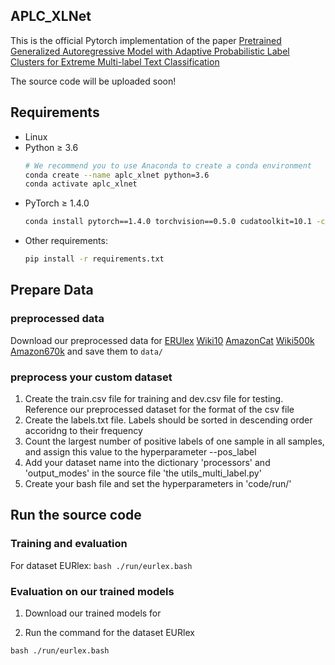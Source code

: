 ## APLC_XLNet

This is the official Pytorch implementation of the paper [Pretrained Generalized Autoregressive Model with Adaptive Probabilistic Label Clusters for Extreme Multi-label Text Classification](http://arxiv.org/abs/2007.02439)


The source code will be uploaded soon!

## Requirements
* Linux
* Python ≥ 3.6
    ```bash
    # We recommend you to use Anaconda to create a conda environment 
    conda create --name aplc_xlnet python=3.6
    conda activate aplc_xlnet
    ```
* PyTorch ≥ 1.4.0
    ```bash
    conda install pytorch==1.4.0 torchvision==0.5.0 cudatoolkit=10.1 -c pytorch
    ```
* Other requirements:
    ```bash
    pip install -r requirements.txt
    ```
## Prepare Data

### preprocessed data

Download our preprocessed data for [ERUlex](https) [Wiki10](https:) [AmazonCat](https:) [Wiki500k](https:) [Amazon670k](https:) and save them to `data/`

### preprocess your custom dataset
1. Create the train.csv file for training and dev.csv file for testing. Reference our preprocessed dataset for the format of the csv file
2. Create the labels.txt file. Labels should be sorted in descending order accoridng to their frequency
3. Count the largest number of positive labels of one sample in all samples, and assign this value to the hyperparameter --pos_label
4. Add your dataset name into the dictionary 'processors' and 'output_modes' in the source file 'the utils_multi_label.py'
5. Create your bash file and set the hyperparameters in 'code/run/'

## Run the source code
### Training and evaluation

For dataset EURlex: `bash ./run/eurlex.bash`

### Evaluation on our trained models
1. Download our trained models for 

2. Run the command for the dataset EURlex
```
bash ./run/eurlex.bash
```
